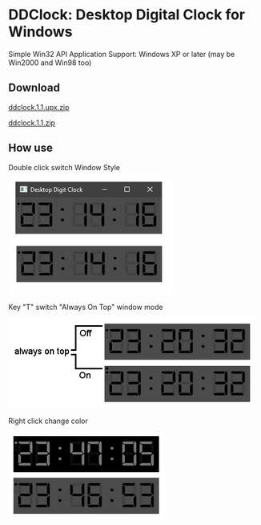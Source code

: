 # DDClock: Desktop Digital Clock for Windows
Simple Win32 API Application
Support: Windows XP or later (may be Win2000 and Win98 too)

## Download
[ddclock.1.1.upx.zip](https://github.com/rty65tt/ddclock/raw/master/release/ddclock.1.1.upx.zip)

[ddclock.1.1.zip](https://github.com/rty65tt/ddclock/raw/master/release/ddclock.1.1.zip)

## How use

Double click switch Window Style

![](https://raw.githubusercontent.com/rty65tt/ddclock/master/switchwinstyle.png)


Key "T" switch "Always On Top" window mode

![](https://raw.githubusercontent.com/rty65tt/ddclock/master/alwaysontop.png)


Right click change color

![](https://raw.githubusercontent.com/rty65tt/ddclock/master/switchtcolor.png)
